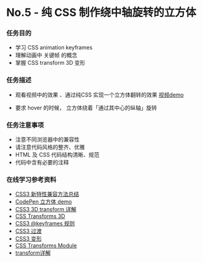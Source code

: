 # No.5 - 纯 CSS 制作绕中轴旋转的立方体
### 任务目的
- 学习 CSS animation keyframes
- 理解动画中 关键帧 的概念
- 掌握 CSS transform 3D 变形

### 任务描述
- 观看视频中的效果 、通过纯CSS 实现一个立方体翻转的效果
[视频demo](http://jadyoap.bj.bcebos.com/ife%2F任务五.mov)

- 要求 hover 的时候， 立方体绕着「通过其中心的纵轴」旋转

### 任务注意事项
- 注意不同浏览器中的兼容性
- 请注意代码风格的整齐、优雅
- HTML 及 CSS 代码结构清晰、规范
- 代码中含有必要的注释

### 在线学习参考资料
- [CSS3 新特性兼容方法总结](https://www.cnblogs.com/jesse131/p/5441199.html)
- [CodePen 立方体 demo](https://codepen.io/jordizle/pen/haIdo)
- [CSS3 3D transform 详解](https://www.zhangxinxu.com/wordpress/2012/09/css3-3d-transform-perspective-animate-transition/)
- [CSS Transforms 3D](http://www.w3school.com.cn/css3/css3_3dtransform.asp)
- [CSS3 @keyframes 规则](http://www.w3school.com.cn/cssref/pr_keyframes.asp)
- [CSS3 过渡](http://www.w3school.com.cn/css3/css3_transition.asp)
- [CSS3 变形](http://www.w3school.com.cn/cssref/pr_transform.asp)
- [CSS Transforms Module](https://www.w3.org/TR/css-transforms-1/)
- [transform详解](https://www.cnblogs.com/afighter/p/5726888.html)